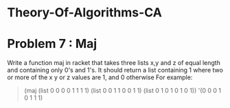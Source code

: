 # Theory-Of-Algorithms-CA
# Problem 7 : Maj


Write a function maj in racket that takes three lists x,y and z of equal length and containing only 0's and 1's. It should return a list containing 1 where two or more of the x y or z values are 1,  and 0 otherwise
For example:
>(maj (list 0 0 0 0 1 1 1 1) (list 0 0 1 1 0 0 1 1) (list 0 1 0 1 0 1 0 1))
'(0 0 0 1 0 1 1 1)

